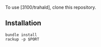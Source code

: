 To use [3100/trahald], clone this repository.

## Installation

```
bundle install
rackup -p $PORT
```


